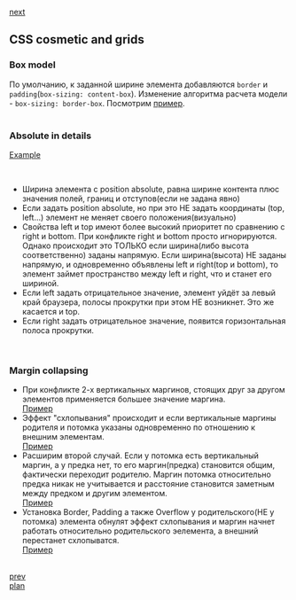 <a href="04.md">next</a>

<h2>CSS cosmetic and grids</h2>

<h3>Box model</h3>
<div>
По умолчанию, к заданной ширине элемента добавляются <code>border</code> и <code>padding</code>(<code>box-sizing: content-box</code>).
Изменение алгоритма расчета модели - <code>box-sizing: border-box</code>.
Посмотрим <a href="https://codepen.io/paawel/pen/pdQLVL">пример</a>.
</div>

<br/>

<h3>Absolute in details</h3>
<div>

<a href="https://codepen.io/paawel/pen/byrowq?editors=1100">Example</a>

<br/>

<ul>
<li>
Ширина элемента с position absolute, равна ширине контента плюс значения полей,
границ и отступов(если не задана явно)
</li>
<li>
Если задать position absolute, но при это НЕ задать координаты (top, left...)
элемент не меняет своего положения(визуально)
</li>
<li>
Свойства left и top имеют более высокий приоритет по сравнению с right и bottom.
При конфликте right и bottom просто игнорируются.
<br/>
Однако происходит это ТОЛЬКО если ширина(либо высота соответственно) заданы напрямую.
Если ширина(высота) НЕ заданы напрямую, и одновременно объявлены left и right(top и bottom),
то элемент займет пространство между left и right, что и станет его шириной.
</li>
<li>
Если left задать отрицательное значение, элемент уйдёт за левый край браузера,
полосы прокрутки при этом НЕ возникнет. Это же касается и top.
</li>
<li>
Если right задать отрицательное значение, появится горизонтальная полоса прокрутки.
</li>
</ul>
</div>

<br/>

<h3>Margin collapsing</h3>
<div>

<ul>
<li>
При конфликте 2-х вертикальных маргинов, стоящих друг за другом элементов применяется большее значение маргина.
<br/>
<a href="https://codepen.io/paawel/pen/oqyOvy?editors=1100">Пример</a>
</li>
<li>
Эффект "схлопывания" происходит и если вертикальные маргины родителя и потомка указаны одновременно по отношению к внешним элементам.
<br/>
<a href="https://codepen.io/paawel/pen/pLKBNR?editors=1100">Пример</a>
</li>
<li>
Расширим второй случай. Если у потомка есть вертикальный маргин, а у предка нет, то его маргин(предка) становится общим, фактически переходит родителю.
Маргин потомка относительно предка никак не учитывается и расстояние становится заметным между предком и другим элементом.
<br/>
<a href="https://codepen.io/paawel/pen/MVXRPr">Пример</a>
</li>
<li>
Установка Border, Padding а также Overflow у родительского(НЕ у потомка) элемента обнулят эффект схлопывания и маргин начнет работать относительно родительского эелемента,
а внешний перестанет схлопыватся.
<br/>
<a href="https://codepen.io/paawel/pen/pLKBYd">Пример</a>
</li>
</ul>
</div>

<br/>
<a href="02.md">prev</a>
<br/>
<a href="00.md">plan</a>
